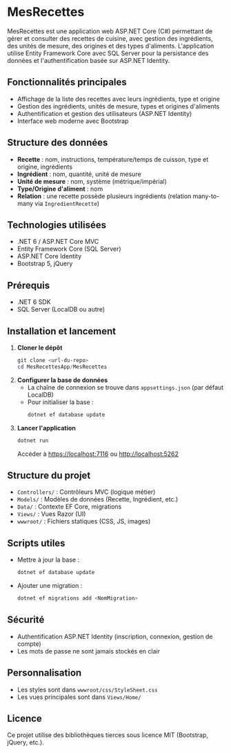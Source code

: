 # MesRecettes

MesRecettes est une application web ASP.NET Core (C#) permettant de gérer et consulter des recettes de cuisine, avec gestion des ingrédients, des unités de mesure, des origines et des types d'aliments. L'application utilise Entity Framework Core avec SQL Server pour la persistance des données et l'authentification basée sur ASP.NET Identity.

## Fonctionnalités principales
- Affichage de la liste des recettes avec leurs ingrédients, type et origine
- Gestion des ingrédients, unités de mesure, types et origines d'aliments
- Authentification et gestion des utilisateurs (ASP.NET Identity)
- Interface web moderne avec Bootstrap

## Structure des données
- **Recette** : nom, instructions, température/temps de cuisson, type et origine, ingrédients
- **Ingrédient** : nom, quantité, unité de mesure
- **Unité de mesure** : nom, système (métrique/impérial)
- **Type/Origine d'aliment** : nom
- **Relation** : une recette possède plusieurs ingrédients (relation many-to-many via `IngredientRecette`)

## Technologies utilisées
- .NET 6 / ASP.NET Core MVC
- Entity Framework Core (SQL Server)
- ASP.NET Core Identity
- Bootstrap 5, jQuery

## Prérequis
- .NET 6 SDK
- SQL Server (LocalDB ou autre)

## Installation et lancement
1. **Cloner le dépôt**
   ```powershell
   git clone <url-du-repo>
   cd MesRecettesApp/MesRecettes
   ```
2. **Configurer la base de données**
   - La chaîne de connexion se trouve dans `appsettings.json` (par défaut LocalDB)
   - Pour initialiser la base :
     ```powershell
     dotnet ef database update
     ```
3. **Lancer l'application**
   ```powershell
   dotnet run
   ```
   Accéder à [https://localhost:7116](https://localhost:7116) ou [http://localhost:5262](http://localhost:5262)

## Structure du projet
- `Controllers/` : Contrôleurs MVC (logique métier)
- `Models/` : Modèles de données (Recette, Ingrédient, etc.)
- `Data/` : Contexte EF Core, migrations
- `Views/` : Vues Razor (UI)
- `wwwroot/` : Fichiers statiques (CSS, JS, images)

## Scripts utiles
- Mettre à jour la base :
  ```powershell
  dotnet ef database update
  ```
- Ajouter une migration :
  ```powershell
  dotnet ef migrations add <NomMigration>
  ```

## Sécurité
- Authentification ASP.NET Identity (inscription, connexion, gestion de compte)
- Les mots de passe ne sont jamais stockés en clair

## Personnalisation
- Les styles sont dans `wwwroot/css/StyleSheet.css`
- Les vues principales sont dans `Views/Home/`

## Licence
Ce projet utilise des bibliothèques tierces sous licence MIT (Bootstrap, jQuery, etc.).


